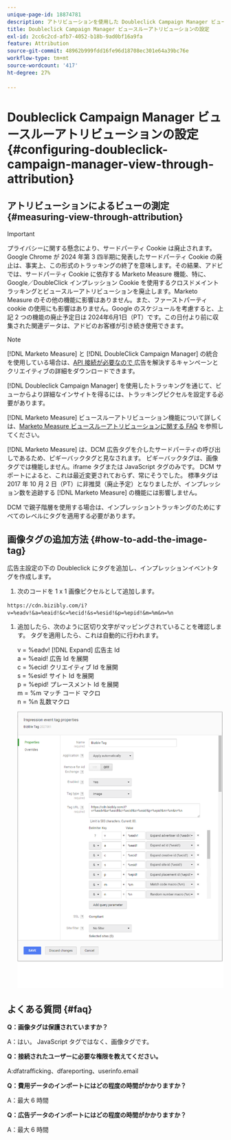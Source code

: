 ```yaml
---
unique-page-id: 18874781
description: アトリビューションを使用した Doubleclick Campaign Manager ビューの設定 –  [!DNL Marketo Measure]
title: Doubleclick Campaign Manager ビュースルーアトリビューションの設定
exl-id: 2cc6c2cd-afb7-4052-b18b-9ad0bf16a9fa
feature: Attribution
source-git-commit: 48962b999fdd16fe96d18708ec301e64a39bc76e
workflow-type: tm+mt
source-wordcount: '417'
ht-degree: 27%

---
```


# Doubleclick Campaign Manager ビュースルーアトリビューションの設定 {#configuring-doubleclick-campaign-manager-view-through-attribution}

## アトリビューションによるビューの測定 {#measuring-view-through-attribution}

>[!IMPORTANT]
>
>プライバシーに関する懸念により、サードパーティ Cookie は廃止されます。Google Chrome が 2024 年第 3 四半期に発表したサードパーティ Cookie の廃止は、事実上、この形式のトラッキングの終了を意味します。その結果、アドビでは、サードパーティ Cookie に依存する Marketo Measure 機能、特に、Google／DoubleClick インプレッション Cookie を使用するクロスドメイントラッキングとビュースルーアトリビューションを廃止します。Marketo Measure のその他の機能に影響はありません。また、ファーストパーティ cookie の使用にも影響はありません。Google のスケジュールを考慮すると、上記 2 つの機能の廃止予定日は 2024年6月1日（PT）です。この日付より前に収集された関連データは、アドビのお客様が引き続き使用できます。

>[!NOTE]
>
>[!DNL Marketo Measure] と [!DNL DoubleClick Campaign Manager] の統合を使用している場合は、[API 接続が必要なので ](/help/api-connections/utilizing-marketo-measures-api-connections/integrated-ad-platforms.md#how-to-connect-ad-platforms) 広告を解決するキャンペーンとクリエイティブの詳細をダウンロードできます。

[!DNL Doubleclick Campaign Manager] を使用したトラッキングを通じて、ビューからより詳細なインサイトを得るには、トラッキングピクセルを設定する必要があります。

[!DNL Marketo Measure] ビュースルーアトリビューション機能について詳しくは、[Marketo Measure ビュースルーアトリビューションに関する FAQ](/help/advanced-marketo-measure-features/view-through-attribution/marketo-measure-view-through-attribution-faq.md) を参照してください。

[!DNL Marketo Measure] は、DCM 広告タグを介したサードパーティの呼び出しであるため、ピギーバックタグと見なされます。 ピギーバックタグは、画像タグでは機能しません。iframe タグまたは JavaScript タグのみです。 DCM サポートによると、これは最近変更されておらず、常にそうでした。 標準タグは 2017 年 10 月 2 日（PT）に非推奨（廃止予定）となりましたが、インプレッション数を追跡する [!DNL Marketo Measure] の機能には影響しません。

DCM で親子階層を使用する場合は、インプレッショントラッキングのためにすべてのレベルにタグを適用する必要があります。

## 画像タグの追加方法 {#how-to-add-the-image-tag}

広告主設定の下の Doubleclick にタグを追加し、インプレッションイベントタグを作成します。

1. 次のコードを 1 x 1 画像ピクセルとして追加します。

`https://cdn.bizibly.com/i?v=%eadv!&a=%eaid!&c=%ecid!&s=%esid!&p=%epid!&m=%m&n=%n`

1. 追加したら、次のように区切り文字がマッピングされていることを確認します。 タグを適用したら、これは自動的に行われます。

   v = %eadv! [!DNL Expand] 広告主 Id\
   a = %eaid! 広告 Id を展開\
   c = %ecid! クリエイティブ Id を展開\
   s = %esid! サイト Id を展開\
   p = %epid! プレースメント Id を展開\
   m = %m マッチ コード マクロ\
   n = %n 乱数マクロ

   ![](assets/1.png)

## よくある質問 {#faq}

**Q：画像タグは保護されていますか？**

A：はい。 JavaScript タグではなく、画像タグです。

**Q：接続されたユーザーに必要な権限を教えてください。**

A:dfatrafficking、dfareporting、userinfo.email

**Q：費用データのインポートにはどの程度の時間がかかりますか？**

A：最大 6 時間

**Q：広告データのインポートにはどの程度の時間がかかりますか？**

A：最大 6 時間
